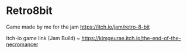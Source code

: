 # Retro8bit
Game made by me for the jam https://itch.io/jam/retro-8-bit

Itch-io game link (Jam Build) ~ https://kimgeurae.itch.io/the-end-of-the-necromancer
